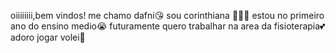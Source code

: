 oiiiiiiii,bem vindos!
me chamo dafni😘
sou corinthiana 🖤🤍💪
estou no primeiro ano do ensino medio😭
futuramente quero trabalhar na area da fisioterapia💕
adoro jogar volei🏐
